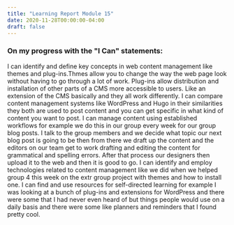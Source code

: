 ```yaml
---
title: "Learning Report Module 15"
date: 2020-11-28T00:00:00-04:00
draft: false
---
```

### On my progress with the "I Can" statements:

I can identify and define key concepts in web content management like themes and plug-ins.Thmes allow you to change the way the web page look without having to go through a lot of work. Plug-ins allow distribution and installation of other parts of a CMS more accessible to users. Like an extension of the CMS basically and they all work differently. I can compare content management systems like WordPress and Hugo in their similarities they both are used to post content and you can get specific in what kind of content you want to post. I can manage content using established workflows for example we do this in our group every week for our group blog posts. I talk to the group members and we decide what topic our next blog post is going to be then from there we draft up the content and the editors on our team get to work drafting and editing the content for grammatical and spelling errors. After that process our designers then upload it to the web and then it is good to go. I can identify and employ technologies related to content management like we did when we helped group 4 this week on the extr group project with themes and how to install one.  I can find and use resources for self-directed learning for example I was looking at a bunch of plug-ins and extensions for WordPress and there were some that I had never even heard of but things people would use on a daily basis and there were some like planners and reminders that I found pretty cool.
